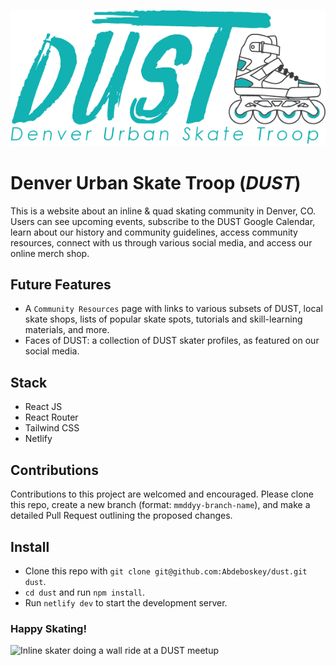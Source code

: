 ![Denver Urban Skate Troop Logo](/src/assets/og-logo.png)

# Denver Urban Skate Troop (*DUST*)

This is a website about an inline & quad skating community in Denver, CO. Users can see upcoming events, subscribe to the DUST Google Calendar, learn about our history and community guidelines, access community resources, connect with us through various social media, and access our online merch shop.

## Future Features 
- A `Community Resources` page with links to various subsets of DUST, local skate shops, lists of popular skate spots, tutorials and skill-learning materials, and more. 
- Faces of DUST: a collection of DUST skater profiles, as featured on our social media.

## Stack
- React JS
- React Router
- Tailwind CSS
- Netlify

## Contributions
Contributions to this project are welcomed and encouraged. Please clone this repo, create a new branch (format: `mmddyy-branch-name`), and make a detailed Pull Request outlining the proposed changes.

## Install
* Clone this repo with `git clone git@github.com:Abdeboskey/dust.git dust`.
* `cd dust` and run `npm install`.
* Run `netlify dev` to start the development server.

### Happy Skating!

![Inline skater doing a wall ride at a DUST meetup](/src/assets/photos/TomWallRide.png)